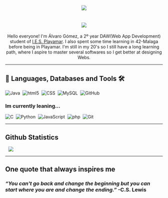 <div align="center">
<h1><img src="https://readme-typing-svg.herokuapp.com?font=Merryweather&size=40&pause=500&color=7600F7&center=true&vCenter=true&multiline=true&width=575&height=140&lines=Hello+and+Welcome;%2FOr+Welcome+Back+%E3%83%BE(%EF%BC%BE%E2%88%87%EF%BC%BE)"></h1>
</div>

<div align="center">

<h1><img src="https://readme-typing-svg.herokuapp.com?font=Merryweather&size=40&duration=1&pause=500&color=7600F7&center=true&vCenter=true&repeat=false&width=500&height=80&lines=%C3%81LVARO+G%C3%93MEZ+%7C%7C+2%C2%BA+DAW"></h1>

</div> 

<div align="center">
  Hello everyone! I'm Álvaro Gómez, a 2º year DAW(Web App Development) student of <a href="https://iesplayamar.es">I.E.S. Playamar</a>. I also spent some time learning in 42-Malaga before being in Playamar. I'm still in my 20's so I still have a long learning path, where I aspire to master several softwares so I get better at designing Webs.</div>

---
<h2>&#128211 Languages, Databases and Tools &#128736</h2>

![Java](https://img.shields.io/badge/java-%23ED8B00.svg?style=for-the-badge&logo=openjdk&logoColor=white)&nbsp;
![html5](https://img.shields.io/badge/HTML5-E34F26?style=for-the-badge&logo=html5&logoColor=white)&nbsp;
![CSS](https://img.shields.io/badge/CSS3-1572B6?style=for-the-badge&logo=css3&logoColor=white)&nbsp;
![MySQL](https://img.shields.io/badge/mysql-4479A1.svg?style=for-the-badge&logo=mysql&logoColor=white)&nbsp;
![GitHub](https://img.shields.io/badge/github-%23121011.svg?style=for-the-badge&logo=github&logoColor=white)&nbsp;

<h3>Im currently leaning...</h3>

![C](https://img.shields.io/badge/C-00599C?style=for-the-badge&logo=c&logoColor=white)&nbsp;
![Python](https://img.shields.io/badge/python-3670A0?style=for-the-badge&logo=python&logoColor=ffdd54)&nbsp;
![JavaScript](https://img.shields.io/badge/JavaScript-F7DF1E?style=for-the-badge&logo=JavaScript&logoColor=white)&nbsp;
![php](https://img.shields.io/badge/PHP-777BB4?style=for-the-badge&logo=php&logoColor=white)&nbsp;
![Git](https://img.shields.io/badge/GIT-E44C30?style=for-the-badge&logo=git&logoColor=white)&nbsp;

---

<h2>Github Statistics</h2>
<img src="https://github-readme-stats.vercel.app/api/top-langs/?username=OravlaGG&theme=midnight-purple&hide_border=true&include_all_commits=true&count_private=false&layout=compact"hspace="10" >

---

<h2>One quote that always inspires me</h2>
<h3><i>“You can't go back and change the beginning but you can start where you are and change the ending.”</i> -C.S. Lewis</h3>
